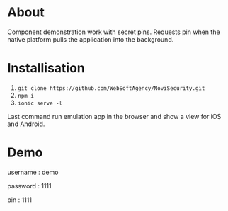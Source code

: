 About
=========

 Сomponent demonstration work with secret pins. Requests pin when the native platform pulls the application into the background.

Installisation
=========

1. `git clone https://github.com/WebSoftAgency/NoviSecurity.git`
1. `npm i`
1. `ionic serve -l`

Last command run emulation app in the browser and show a view for iOS and Android.

Demo
=========

username : demo

password : 1111

pin		 : 1111

